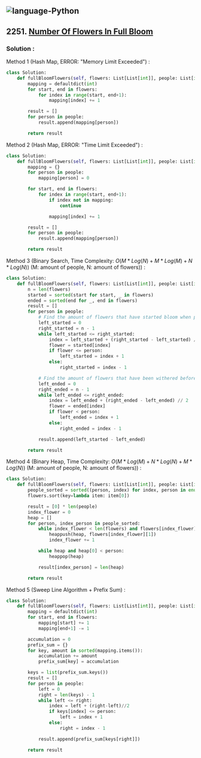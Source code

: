 ![language-Python](https://img.shields.io/badge/Python-ffd43b?style=for-the-badge&logo=PYTHON)
---

## 2251. [Number Of Flowers In Full Bloom](https://leetcode.com/problems/number-of-flowers-in-full-bloom)

### Solution :

Method 1 (Hash Map, ERROR: "Memory Limit Exceeded") :
```python
class Solution:
    def fullBloomFlowers(self, flowers: List[List[int]], people: List[int]) -> List[int]:
        mapping = defaultdict(int)
        for start, end in flowers:
            for index in range(start, end+1):
                mapping[index] += 1

        result = []
        for person in people:
            result.append(mapping[person])

        return result
```

Method 2 (Hash Map, ERROR: "Time Limit Exceeded") :
```python
class Solution:
    def fullBloomFlowers(self, flowers: List[List[int]], people: List[int]) -> List[int]:
        mapping = {}
        for person in people:
            mapping[person] = 0

        for start, end in flowers:
            for index in range(start, end+1):
                if index not in mapping:
                    continue

                mapping[index] += 1

        result = []
        for person in people:
            result.append(mapping[person])

        return result
```

Method 3 (Binary Search, Time Complexity: $O(M*Log(N)+M*Log(M)+N*Log(N))$ (M: amount of people, N: amount of flowers)) :
```python
class Solution:
    def fullBloomFlowers(self, flowers: List[List[int]], people: List[int]) -> List[int]:
        n = len(flowers)
        started = sorted(start for start, _ in flowers)
        ended = sorted(end for _, end in flowers)
        result = []
        for person in people:
            # Find the amount of flowers that have started bloom when person visited
            left_started = 0
            right_started = n - 1
            while left_started <= right_started:
                index = left_started + (right_started - left_started) // 2
                flower = started[index]
                if flower <= person:
                    left_started = index + 1
                else:
                    right_started = index - 1

            # Find the amount of flowers that have been withered before person visited
            left_ended = 0
            right_ended = n - 1
            while left_ended <= right_ended:
                index = left_ended + (right_ended - left_ended) // 2
                flower = ended[index]
                if flower < person:
                    left_ended = index + 1
                else:
                    right_ended = index - 1

            result.append(left_started - left_ended)

        return result
```

Method 4 (Binary Heap, Time Complexity: $O(M*Log(M)+N*Log(N)+M*Log(N))$ (M: amount of people, N: amount of flowers)) :
```python
class Solution:
    def fullBloomFlowers(self, flowers: List[List[int]], people: List[int]) -> List[int]:
        people_sorted = sorted((person, index) for index, person in enumerate(people))
        flowers.sort(key=lambda item: item[0])

        result = [0] * len(people)
        index_flower = 0
        heap = []
        for person, index_person in people_sorted:
            while index_flower < len(flowers) and flowers[index_flower][0] <= person:
                heappush(heap, flowers[index_flower][1])
                index_flower += 1

            while heap and heap[0] < person:
                heappop(heap)

            result[index_person] = len(heap)

        return result
```

Method 5 (Sweep Line Algorithm + Prefix Sum) :
```python
class Solution:
    def fullBloomFlowers(self, flowers: List[List[int]], people: List[int]) -> List[int]:
        mapping = defaultdict(int)
        for start, end in flowers:
            mapping[start] += 1
            mapping[end+1] -= 1

        accumulation = 0
        prefix_sum = {}
        for key, amount in sorted(mapping.items()):
            accumulation += amount
            prefix_sum[key] = accumulation

        keys = list(prefix_sum.keys())
        result = []
        for person in people:
            left = 0
            right = len(keys) - 1
            while left <= right:
                index = left + (right-left)//2
                if keys[index] <= person:
                    left = index + 1
                else:
                    right = index - 1

            result.append(prefix_sum[keys[right]])

        return result
```
